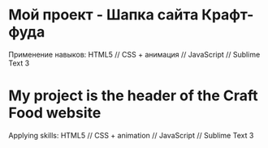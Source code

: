 # Мой проект - Шапка сайта Крафт-фуда
Применение навыков:
HTML5 //
CSS + анимация //
JavaScript //
Sublime Text 3

# My project is the header of the Craft Food website
Applying skills:
HTML5 //
CSS + animation //
JavaScript //
Sublime Text 3
